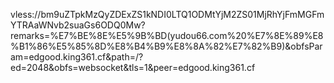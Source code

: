 vless://bm9uZTpkMzQyZDExZS1kNDI0LTQ1ODMtYjM2ZS01MjRhYjFmMGFmYTRAaWNvb2suaGs6ODQ0Mw?remarks=%E7%BE%8E%E5%9B%BD(yudou66.com%20%E7%8E%89%E8%B1%86%E5%85%8D%E8%B4%B9%E8%8A%82%E7%82%B9)&obfsParam=edgood.king361.cf&path=/?ed=2048&obfs=websocket&tls=1&peer=edgood.king361.cf
